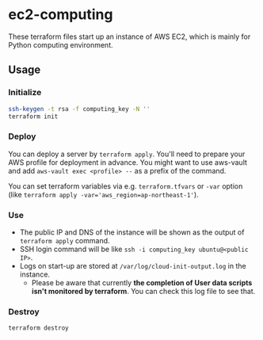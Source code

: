 # ec2-computing

These terraform files start up an instance of AWS EC2, which is mainly for Python computing environment.

## Usage

### Initialize

```bash
ssh-keygen -t rsa -f computing_key -N ''
terraform init
```

### Deploy

You can deploy a server by `terraform apply`. You'll need to prepare your AWS profile for deployment in advance. You might want to use aws-vault and add `aws-vault exec <profile> --` as a prefix of the command.

You can set terraform variables via e.g. `terraform.tfvars` or `-var` option (like `terraform apply -var='aws_region=ap-northeast-1'`).

### Use

- The public IP and DNS of the instance will be shown as the output of `terraform apply` command.
- SSH login command will be like `ssh -i computing_key ubuntu@<public IP>`.
- Logs on start-up are stored at `/var/log/cloud-init-output.log` in the instance.
  - Please be aware that currently **the completion of User data scripts isn't monitored by terraform**. You can check this log file to see that.

### Destroy

```bash
terraform destroy
```

